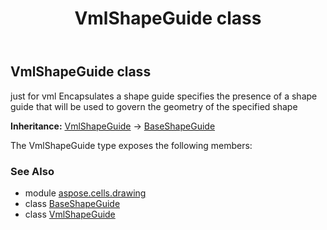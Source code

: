 ﻿---
title: VmlShapeGuide class
second_title: Aspose.Cells for Python via .NET API References
description: 
type: docs
weight: 740
url: /aspose.cells.drawing/vmlshapeguide/
is_root: false
---

## VmlShapeGuide class

just for vml
Encapsulates a shape guide specifies the presence of a shape 
guide that will be used to govern the geometry of the specified shape



**Inheritance:** [VmlShapeGuide](/cells/python-net/aspose.cells.drawing/vmlshapeguide) → 
[BaseShapeGuide](/cells/python-net/aspose.cells.drawing/baseshapeguide)



The VmlShapeGuide type exposes the following members:


### See Also
* module [aspose.cells.drawing](..)
* class [BaseShapeGuide](/cells/python-net/aspose.cells.drawing/baseshapeguide)
* class [VmlShapeGuide](/cells/python-net/aspose.cells.drawing/vmlshapeguide)
